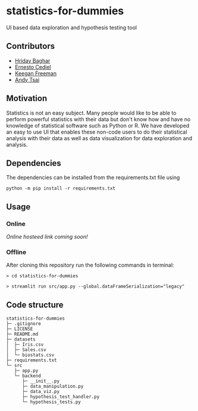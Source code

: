 # statistics-for-dummies
UI based data exploration and hypothesis testing tool

## Contributors
- [Hriday Baghar](https://github.com/hbaghar)
- [Ernesto Cediel](https://github.com/emcediel)
- [Keegan Freeman](https://github.com/kafreeman22)
- [Andy Tsai](https://github.com/andyctsai)

## Motivation
Statistics is not an easy subject. Many people would like to be able to perform powerful statistics with their data but don't know how and have no knowledge of statistical software such as Python or R. We have developed an easy to use UI that enables these non-code users to do their statistical analysis with their data as well as data visualization for data exploration and analysis. 

## Dependencies
The dependencies can be installed from the requirements.txt file using

```
python -m pip install -r requirements.txt
```

## Usage

### Online 
_Online hosteed link coming soon!_

### Offline 
After cloning this repository run the following commands in terminal:
```
> cd statistics-for-dummies

> streamlit run src/app.py --global.dataFrameSerialization="legacy"
``` 

## Code structure
```
statistics-for-dummies
├─ .gitignore
├─ LICENSE
├─ README.md
├─ datasets
│  ├─ Iris.csv
│  ├─ Sales.csv
│  └─ biostats.csv
├─ requirements.txt
└─ src
   ├─ app.py
   └─ backend
      ├─ __init__.py
      ├─ data_manipulation.py
      ├─ data_viz.py
      ├─ hypothesis_test_handler.py
      └─ hypothesis_tests.py

```
